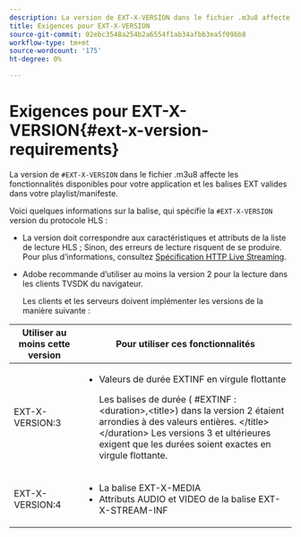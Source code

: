 ```yaml
---
description: La version de EXT-X-VERSION dans le fichier .m3u8 affecte les fonctionnalités disponibles pour votre application et les balises EXT valides dans votre playlist/manifeste.
title: Exigences pour EXT-X-VERSION
source-git-commit: 02ebc3548a254b2a6554f1ab34afbb3ea5f09bb8
workflow-type: tm+mt
source-wordcount: '175'
ht-degree: 0%

---
```


# Exigences pour EXT-X-VERSION{#ext-x-version-requirements}

La version de `#EXT-X-VERSION` dans le fichier .m3u8 affecte les fonctionnalités disponibles pour votre application et les balises EXT valides dans votre playlist/manifeste.

<!--<a id="section_8850183988124049A001758F117AD3A6"></a>-->

Voici quelques informations sur la balise, qui spécifie la `#EXT-X-VERSION` version du protocole HLS :

* La version doit correspondre aux caractéristiques et attributs de la liste de lecture HLS ; Sinon, des erreurs de lecture risquent de se produire. Pour plus d’informations, consultez [Spécification HTTP Live Streaming](https://datatracker.ietf.org/doc/draft-pantos-http-live-streaming/?include_text=1).
* Adobe recommande d’utiliser au moins la version 2 pour la lecture dans les clients TVSDK du navigateur.

  Les clients et les serveurs doivent implémenter les versions de la manière suivante :

<table frame="all" colsep="1" rowsep="1" id="table_62EB98EDD9DE49EC84CB1C7D59BC40E6"> 
 <thead> 
  <tr rowsep="1"> 
   <th colname="1" class="entry"> Utiliser au moins cette version </th> 
   <th colname="2" class="entry"> Pour utiliser ces fonctionnalités </th> 
  </tr> 
 </thead>
 <tbody> 
  <tr rowsep="1"> 
   <td colname="1"> <span class="codeph"> EXT-X-VERSION:3 </span> </td> 
   <td colname="2"> 
    <ul id="ul_C9500D3F934848639C204BF248F139FF"> 
     <li id="li_535A7E3FABCB46FE872A7EA5DE2A1784">Valeurs de durée EXTINF </span> en virgule <span class="codeph"> flottante <p>Les balises de durée ( <span class="codeph"> #EXTINF : </span>&lt;duration&gt;,&lt;title&gt;) dans la version 2 étaient arrondies à des valeurs entières. &lt;/title&gt;&lt;/duration&gt; Les versions 3 et ultérieures exigent que les durées soient exactes en virgule flottante. </p> </li> 
    </ul> </td> 
  </tr> 
  <tr rowsep="0"> 
   <td colname="1"> <span class="codeph"> EXT-X-VERSION:4 </span> </td> 
   <td colname="2"> 
    <ul id="ul_3355A6CBBE2141DDB92660BB4B604D70"> 
     <li id="li_A7783AFF99854EFBBAECD2967E4CBF2B">La <span class="codeph"> balise EXT-X-MEDIA </span> </li> 
     <li id="li_15AE652F33C1454AA90DDC65E7D6C2FD">Attributs <span class="codeph"> AUDIO </span> et <span class="codeph"> VIDEO </span> de la <span class="codeph"> balise EXT-X-STREAM-INF </span> </li> 
    </ul> </td> 
  </tr> 
 </tbody> 
</table>
